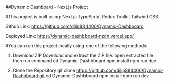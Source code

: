 ##Dynamic Dashboard - Next.js Project

#This project is built using:
Next.js
TypeScript
Redux Toolkit
Tailwind CSS


Github Link: https://github.com/dilip884400/Dynamic-Dashbboard

Deployed Link: https://dynamic-dashbboard-nzdn.vercel.app/


#You can run this project locally using one of the following methods:
1. Download ZIP
Download and extract the ZIP file.
open extracted file then run command 
cd Dynamic-Dashbboard
npm install 
npm run dev

2. Clone the Repository
git clone https://github.com/dilip884400/Dynamic-Dashbboard.git
cd Dynamic-Dashbboard
npm install
npm run dev

